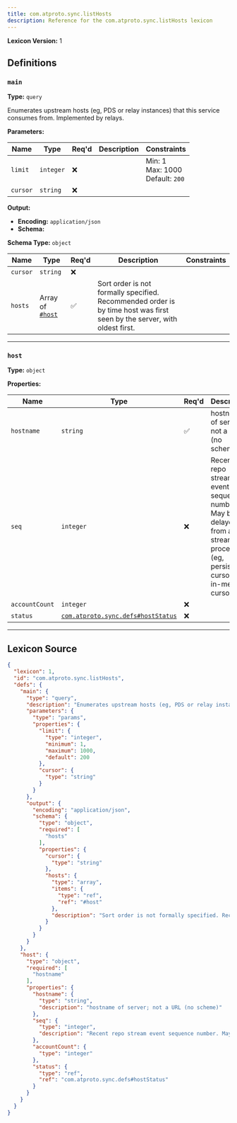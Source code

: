 ```yaml
---
title: com.atproto.sync.listHosts
description: Reference for the com.atproto.sync.listHosts lexicon
---
```

**Lexicon Version:** 1

## Definitions

<a name="main"></a>
### `main`

**Type:** `query`

Enumerates upstream hosts (eg, PDS or relay instances) that this service consumes from. Implemented by relays.

**Parameters:**

| Name | Type | Req'd  | Description | Constraints |
|------|------|----------|-------------|-------------|
| `limit` | `integer` | ❌  |  | Min: 1<br/>Max: 1000<br/>Default: `200` |
| `cursor` | `string` | ❌  |  |  |
**Output:**

- **Encoding:** `application/json`
- **Schema:**

**Schema Type:** `object`

| Name | Type | Req'd  | Description | Constraints |
|------|------|----------|-------------|-------------|
| `cursor` | `string` | ❌  |  |  |
| `hosts` | Array of [`#host`](#host) | ✅  | Sort order is not formally specified. Recommended order is by time host was first seen by the server, with oldest first. |  |

---

<a name="host"></a>
### `host`

**Type:** `object`

**Properties:**

| Name | Type | Req'd  | Description | Constraints |
|------|------|----------|-------------|-------------|
| `hostname` | `string` | ✅  | hostname of server; not a URL (no scheme) |  |
| `seq` | `integer` | ❌  | Recent repo stream event sequence number. May be delayed from actual stream processing (eg, persisted cursor not in-memory cursor). |  |
| `accountCount` | `integer` | ❌  |  |  |
| `status` | [`com.atproto.sync.defs#hostStatus`](/com/atproto/sync/defs#hostStatus) | ❌  |  |  |

---

## Lexicon Source
```json
{
  "lexicon": 1,
  "id": "com.atproto.sync.listHosts",
  "defs": {
    "main": {
      "type": "query",
      "description": "Enumerates upstream hosts (eg, PDS or relay instances) that this service consumes from. Implemented by relays.",
      "parameters": {
        "type": "params",
        "properties": {
          "limit": {
            "type": "integer",
            "minimum": 1,
            "maximum": 1000,
            "default": 200
          },
          "cursor": {
            "type": "string"
          }
        }
      },
      "output": {
        "encoding": "application/json",
        "schema": {
          "type": "object",
          "required": [
            "hosts"
          ],
          "properties": {
            "cursor": {
              "type": "string"
            },
            "hosts": {
              "type": "array",
              "items": {
                "type": "ref",
                "ref": "#host"
              },
              "description": "Sort order is not formally specified. Recommended order is by time host was first seen by the server, with oldest first."
            }
          }
        }
      }
    },
    "host": {
      "type": "object",
      "required": [
        "hostname"
      ],
      "properties": {
        "hostname": {
          "type": "string",
          "description": "hostname of server; not a URL (no scheme)"
        },
        "seq": {
          "type": "integer",
          "description": "Recent repo stream event sequence number. May be delayed from actual stream processing (eg, persisted cursor not in-memory cursor)."
        },
        "accountCount": {
          "type": "integer"
        },
        "status": {
          "type": "ref",
          "ref": "com.atproto.sync.defs#hostStatus"
        }
      }
    }
  }
}
```
